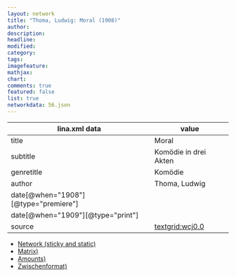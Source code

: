 ```yaml
---
layout: network
title: "Thoma, Ludwig: Moral (1908)"
author:
description:
headline:
modified:
category:
tags:
imagefeature: 
mathjax: 
chart: 
comments: true
featured: false
list: true
networkdata: 56.json
---
```

lina.xml data  | value
------------- | -------------
title|Moral
subtitle|Komödie in drei Akten
genretitle|Komödie
author|Thoma, Ludwig
date[@when="1908"][@type="premiere"]|
date[@when="1909"][@type="print"]|
source|[textgrid:wcj0.0](https://textgridlab.org/1.0/tgcrud-public/rest/textgrid:wcj0.0/data)



* [Network (sticky and static)](/linas/network56)
* [Matrix)](/linas/matrix56)
* [Amounts)](/linas/amount56)
* [Zwischenformat)](/linas/lina56 )
